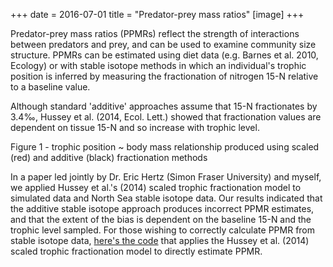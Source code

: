 +++
date = 2016-07-01
title = "Predator-prey mass ratios"
[image]
+++

Predator-prey mass ratios (PPMRs) reflect the strength of interactions between predators and prey, and can be used to examine community size structure. PPMRs can be estimated using diet data (e.g. Barnes et al. 2010, Ecology) or with stable isotope methods in which an individual's trophic position is inferred by measuring the fractionation of nitrogen 15-N relative to a baseline value.

Although standard 'additive' approaches assume that 15-N fractionates by 3.4‰, Hussey et al. (2014, Ecol. Lett.) showed that fractionation values are dependent on tissue 15-N and so increase with trophic level.


Figure 1 - trophic position ~ body mass relationship produced using scaled (red) and additive (black) fractionation methods

In a paper led jointly by Dr. Eric Hertz (Simon Fraser University) and myself, we applied Hussey et al.'s (2014) scaled trophic fractionation model to simulated data and North Sea stable isotope data. Our results indicated that the additive stable isotope approach produces incorrect PPMR estimates, and that the extent of the bias is dependent on the baseline 15-N and the trophic level sampled. For those wishing to correctly calculate PPMR from stable isotope data, [here's the code](http://github.com/baumlab/ppmr-isotopes) that applies the Hussey et al. (2014) scaled trophic fractionation model to directly estimate PPMR.

